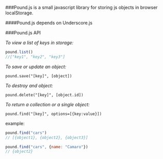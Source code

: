 ###Pound.js is a small javascript library for storing js objects in browser localStorage.

####Pound.js depends on Underscore.js

###Pound.js API

_To view a list of keys in storage:_
```javascript
pound.list()
//["key1", "key2", "key3"]
```

_To save or update an object:_

```pound.save("[key]", [object])```

_To destroy and object:_

```pound.delete("[key]", [object.id])```

_To return a collection or a single object:_

```pound.find("[key]", options=[{key:value}])```

example:
```javascript
pound.find("cars")
// [{object1}, {object2}, {object3}]
```
```javascript
pound.find("cars", {name: "Camaro"})
// {object2}
```
